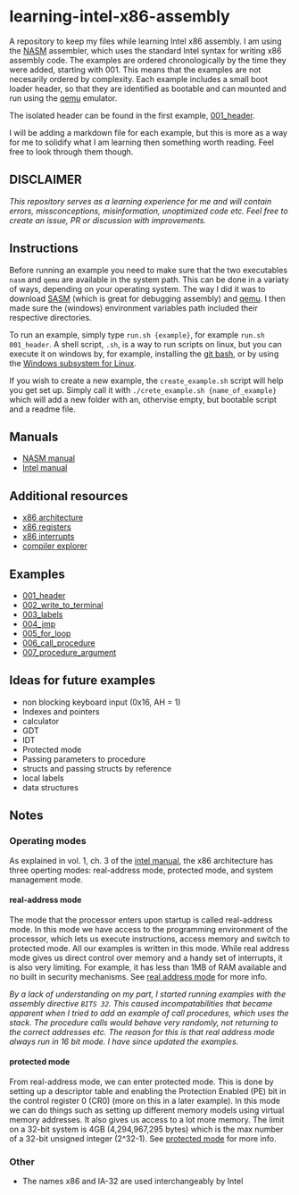 # learning-intel-x86-assembly

A repository to keep my files while learning Intel x86 assembly. I am using the [NASM] assembler, which uses the standard Intel syntax for writing x86 assembly code. The examples are ordered chronologically by the time they were added, starting with 001. This means that the examples are not necesarily ordered by complexity. Each example includes a small boot loader header, so that they are identified as bootable and can mounted and run using the [qemu] emulator.

The isolated header can be found in the first example, [001_header](001_header/001_header.md).

I will be adding a markdown file for each example, but this is more as a way for me to solidify what I am learning then something worth reading. Feel free to look through them though.

## DISCLAIMER

_This repository serves as a learning experience for me and will contain errors, missconceptions, misinformation, unoptimized code etc. Feel free to create an issue, PR or discussion with improvements._

## Instructions

Before running an example you need to make sure that the two executables `nasm` and `qemu` are available in the system path. This can be done in a variaty of ways, depending on your operating system. The way I did it was to download [SASM] (which is great for debugging assembly) and [qemu]. I then made sure the (windows) environment variables path included their respective directories.

To run an example, simply type `run.sh {example}`, for example `run.sh 001_header`. A shell script, `.sh`, is a way to run scripts on linux, but you can execute it on windows by, for example, installing the [git bash][bash], or by using the [Windows subsystem for Linux][wsl].

If you wish to create a new example, the `create_example.sh` script will help you get set up. Simply call it with `./crete_example.sh {name_of_example}` which will add a new folder with an, othervise empty, but bootable script and a readme file.

## Manuals

- [NASM manual][NasmManual]
- [Intel manual][IntelManual]

## Additional resources

- [x86 architecture][x86architecture]
- [x86 registers][x86registers]
- [x86 interrupts][x86interrupts]
- [compiler explorer][CompilerExplorer]

## Examples

- [001_header](001_header/001_header.md)
- [002_write_to_terminal](002_write_to_terminal/002_write_to_terminal.md)
- [003_labels](003_labels/003_labels.md)
- [004_jmp](004_jmp/004_jmp.md)
- [005_for_loop](005_for_loop/005_for_loop.md)
- [006_call_procedure](006_call_procedure/006_call_procedure.md)
- [007_procedure_argument](007_procedure_argument/007_procedure_argument.md)

## Ideas for future examples

- non blocking keyboard input (0x16, AH = 1)
- Indexes and pointers
- calculator
- GDT
- IDT
- Protected mode
- Passing parameters to procedure
- structs and passing structs by reference
- local labels
- data structures

## Notes

### Operating modes

As explained in vol. 1, ch. 3 of the [intel manual][IntelManual], the x86 architecture has three operting modes: real-address mode, protected mode, and system management mode.

#### **real-address mode**

The mode that the processor enters upon startup is called real-address mode. In this mode we have access to the programming environment of the processor, which lets us execute instructions, access memory and switch to protected mode. All our examples is written in this mode. While real address mode gives us direct control over memory and a handy set of interrupts, it is also very limiting. For example, it has less than 1MB of RAM available and no built in security mechanisms. See [real address mode][RealMode] for more info.

_By a lack of understanding on my part, I started running examples with the assembly directive `BITS 32`. This caused incompatabilities that became apparent when I tried to add an example of call procedures, which uses the stack. The procedure calls would behave very randomly, not returning to the correct addresses etc. The reason for this is that real address mode always run in 16 bit mode. I have since updated the examples._

#### **protected mode**

From real-address mode, we can enter protected mode. This is done by setting up a descriptor table and enabling the Protection Enabled (PE) bit in the control register 0 (CR0) (more on this in a later example). In this mode we can do things such as setting up different memory models using virtual memory addresses. It also gives us access to a lot more memory. The limit on a 32-bit system is 4GB (4,294,967,295 bytes) which is the max number of a 32-bit unsigned integer (2^32-1). See [protected mode][ProtectedMode] for more info.

### Other

- The names x86 and IA-32 are used interchangeably by Intel

[bash]: https://git-scm.com/downloads
[wsl]: https://docs.microsoft.com/en-us/windows/wsl/install
[qemu]: https://www.qemu.org/
[SASM]: https://dman95.github.io/SASM/english.html
[NASM]: https://nasm.us
[NasmManual]: https://nasm.us/doc/nasmdoci.html
[IntelManual]: https://software.intel.com/content/www/us/en/develop/download/intel-64-and-ia-32-architectures-sdm-combined-volumes-1-2a-2b-2c-2d-3a-3b-3c-3d-and-4.html
[RealMode]: https://wiki.osdev.org/Real_Mode
[ProtectedMode]: https://en.wikipedia.org/wiki/Protected_mode
[x86architecture]: https://en.wikibooks.org/wiki/X86_Assembly/X86_Architecture
[x86registers]: https://www.eecg.utoronto.ca/~amza/www.mindsec.com/files/x86regs.html
[x86interrupts]: https://stanislavs.org/helppc/int_table.html>
[CompilerExplorer]: https://godbolt.org/